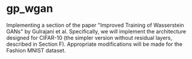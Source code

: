 # gp_wgan
Implementing a section of the paper "Improved Training of Wasserstein GANs" by Gulrajani et al. Specifically, we will implement the architecture designed for CIFAR-10 (the simpler version without residual layers, described in Section F). Appropriate modifications will be made for the Fashion MNIST dataset.
